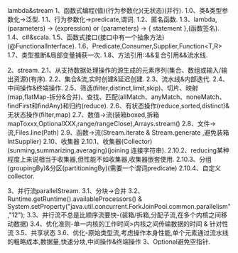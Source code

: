 lambda&stream
1、函数式编程(值)(行为参数化)(无状态)(并行).
    1.0、类&类型参数化->泛型.
    1.1、行为参数化->predicate,谓词.
    1.2、匿名函数.
    1.3、lambda,(parameters) -> (expression) or (parameters) -> { statement },(函数签名).
    1.4、c#&scala.
    1.5、函数式接口(接口中有一个抽象方法)(@FunctionalInterface).
    1.6、Predicate<T>,Consumer<T>,Supplier<T>,Function<T,R>
    1.7、类型推断&局部变量捕获一次.
    1.8、方法引用::&&复合引用&&流水线.
    
2、stream.
    2.1、从支持数据处理操作的源生成的元素序列(集合、数组或输入/输出资源)(有序).
    2.2、集合&流,实时创建&延迟创建.
    2.3、流水线&内部迭代.
    2.4、中间操作&终端操作.
    2.5、筛选(filter,distinct,limit,skip)、切片、映射(map,flatMap-拆分&合并)、查找、匹配(allMatch、anyMatch、noneMatch、findFirst和findAny)和归约(reduce).
    2.6、有状态操作(reduce,sorted,distinct)&无状态操作(filter,map)
    2.7、数值->流(装箱boxed,拆箱mapToxxx,OptionalXXX,range/rangeClose),Arrays.stream()
    2.8、文件->流,Files.line(Path)
    2.9、函数->流(Stream.iterate & Stream.generate ,避免装箱IntSupplier)
    2.10、收集器
        2.10.1、收集器(Collector)(sunming,summarizing,averaging)(joining 连接字符串).
        2.10.2、reducing某种程度上来说相当于收集器,但性能不如收集器,收集器嵌套使用.
        2.10.3、分组(groupingBy)&分区(partitioningBy)(需要一个谓词predicate)
        2.10.4、自定义collector.

3、并行流parallelStream.
    3.1、分块->合并
    3.2、Runtime.getRuntime().availableProcessors() & System.setProperty("java.util.concurrent.ForkJoinPool.common.parallelism","12");
    3.3、并行流不总是比顺序流要快-(装箱/拆箱,分配子流,在多个内核之间移动数据)
    3.4、优化准则-单一内核的工作时间>内核之间传输数据的时间 & 针对性流
    3.5、共享状态
    3.6、优化-原始类型流,考虑操作本身性能,单个元素通过流水线的粗略成本,数据量,快速分块,中间操作&终端操作
3、Optional<T>避免空指针.
